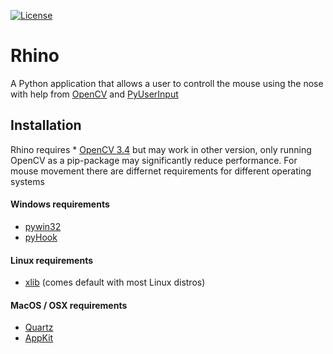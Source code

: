 [![License](https://img.shields.io/badge/License-BSD%203--Clause-blue.svg)](https://opensource.org/licenses/BSD-3-Clause)
# Rhino 
A Python application that allows a user to controll the mouse using the nose with help from [OpenCV](https://opencv.org/) and [PyUserInput](https://github.com/PyUserInput/PyUserInput)

## Installation 
Rhino requires * [OpenCV 3.4](https://opencv.org/opencv-3-4.html) but may work in other version, only running OpenCV as a pip-package may significantly reduce performance. 
For mouse movement there are differnet requirements for different operating systems
#### Windows requirements
* [pywin32](https://sourceforge.net/projects/pywin32/)
* [pyHook](https://sourceforge.net/projects/pywin32/)

#### Linux requirements
* [xlib](https://github.com/python-xlib/python-xlib)  (comes default with most Linux distros) 

#### MacOS / OSX requirements
* [Quartz](https://www.xquartz.org/)
* [AppKit](https://developer.apple.com/documentation/appkit)



